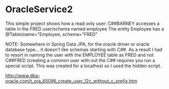 # OracleService2
This simple project shows how a read only user: C##BARNEY accesses a table in the FRED user/schema named employee
The entity Employee has a @Table(name="Employee, schema="FRED"

NOTE:
Somewhere in  Spring Data JPA, for the oracle driver or oracle database type... it doesn't like schemas starting with C##. As a result I had to resort in
naming the user with the EMPLOYEE table as FRED and not C##FRED (creating a common user with out the C## requires you run a special script.
This was created for a localhost so I used the hidden script.

http://www.dba-oracle.com/t_ora_65096_create_user_12c_without_c_prefix.htm
